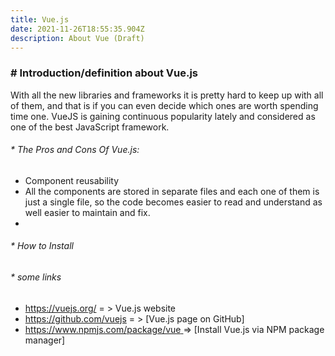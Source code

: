 ```yaml
---
title: Vue.js
date: 2021-11-26T18:55:35.904Z
description: About Vue (Draft)
---
```



### **\# Introduction/definition about Vue.js**

With all the new libraries and frameworks it is pretty hard to keep up with all of them, and that is if you can even decide which ones are worth spending time one. VueJS is gaining continuous popularity lately and considered as one of the best JavaScript framework.

###### \* The Pros and Cons Of Vue.js:

* Component reusability
* All the components are stored in separate files and each one of them is just a single file, so the code becomes easier to read and understand as well easier to maintain and fix.
*

###### \* How to Install

###### \* some links

* <https://vuejs.org/>   = > Vue.js website
* <https://github.com/vuejs>   = > \[Vue.js page on GitHub]
* [https://www.npmjs.com/package/vue ](https://www.npmjs.com/package/vue)  => \[Install Vue.js via NPM package manager]